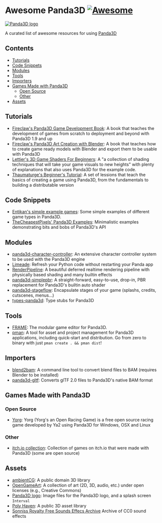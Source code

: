 # Awesome Panda3D [![Awesome](https://awesome.re/badge.svg)](https://awesome.re)

[![Panda3D logo](panda3d_logo.png)](https://www.panda3d.org/)

A curated list of awesome resources for using [Panda3D](https://www.panda3d.org/)

## Contents
* [Tutorials](#tutorials)
* [Code Snippets](#code-snippets)
* [Modules](#modules)
* [Tools](#tools)
* [Importers](#importers)
* [Games Made with Panda3D](#games-made-with-panda3d)
  * [Open Source](#open-source)
  * [Other](#other)
* [Assets](#assets)

## Tutorials
* [Fireclaw's Panda3D Game Development Book](https://github.com/fireclawthefox/panda3d-tutorial):
  A book that teaches the development of games from scratch to deployment and beyond with Panda3D 1.9 and up
* [Fireclaw's Panda3D Art Creation with Blender](https://github.com/fireclawthefox/panda3d-tutorial2):
  A book that teaches how to create game ready models with Blender and export them to be usable with Panda3D
* [Lettier's 3D Game Shaders For Beginners](https://github.com/lettier/3d-game-shaders-for-beginners):
  A "a collection of shading techniques that will take your game visuals to new heights" with plenty of explanations that also  uses Panda3D for the example code.
* [Thaumaturge's Beginner's Tutorial](https://arsthaumaturgis.github.io/Panda3DTutorial.io/):
  A set of lessions that teach the basics of creating a game using Panda3D, from the fundamentals to building a distributable version

## Code Snippets
* [Entikan's simple example games](https://codeberg.org/entikan/panda3d-simple-game-examples):
  Some simple examples of different game types in Panda3D.
* [TheCheapestPixels' Panda3D Examples](https://github.com/TheCheapestPixels/panda_examples):
  Minimalistic examples demonstrating bits and bobs of Panda3D's API

## Modules
* [panda3d-character-controller](https://github.com/fireclawthefox/panda3d-character-controller/tree/main/src):
  An extensive character controller system to be used with the Panda3D engine
* [Limeade](https://github.com/CFSworks/limeade):
  Refresh your Python code without restarting your Panda app
* [RenderPipeline](https://github.com/tobspr/RenderPipeline):
  A beautiful deferred realtime rendering pipeline with physically based shading and many builtin effects
* [panda3d-simplepbr](https://github.com/Moguri/panda3d-simplepbr/):
  A straight-forward, easy-to-use, drop-in, PBR replacement for Panda3D's builtin auto shader 
* [panda3d-stageflow](https://github.com/TheCheapestPixels/panda3d-stageflow):
  Encapsulate stages of your game (splashs, credits, cutscenes, menus...)
* [types-panda3d](https://github.com/WMOkiishi/types-panda3d):
  Type stubs for Panda3D

## Tools
* [FRAME](https://github.com/fireclawthefox/FRAME):
  The modular game editor for Panda3D.
* [pman](https://github.com/Moguri/pman):
  A tool for asset and project management for Panda3D applications, including quick-start and distribution. Go from zero to binary with just `pman create . && pman dist`!

## Importers
* [blend2bam](https://github.com/Moguri/panda3d-blend2bam):
  A command line tool to convert blend files to BAM (requires Blender to be installed)
* [panda3d-gltf](https://github.com/Moguri/panda3d-gltf):
  Converts glTF 2.0 files to Panda3D's native BAM format
  
## Games Made with Panda3D
### Open Source
* [Yorg](https://www.ya2.it/pages/yorg.html):
  Yorg (Yorg's an Open Racing Game) is a free open source racing game developed by Ya2 using Panda3D for Windows, OSX and Linux
### Other
* [itch.io collection](https://itch.io/c/803175/made-with-panda3d):
  Collection of games on itch.io that were made with Panda3D (some are open source)

## Assets
* [ambientCG](https://ambientcg.com/):
  A public domain 3D library
* [OpenGameArt](https://opengameart.org/):
  A collection of art (2D, 3D, audio, etc.) under open licenses (e.g., Creative Commons)
* [Panda3D logo](https://github.com/TheCheapestPixels/panda3d-logos):
  Image files for the Panda3D logo, and a splash screen `Interval`
* [Poly Haven](https://polyhaven.com/):
  A public 3D asset library
* [Sonniss Royalty Free Sounds Effecs Archive](https://sonniss.com/gameaudiogdc)
  Archive of CC0 sound effects
